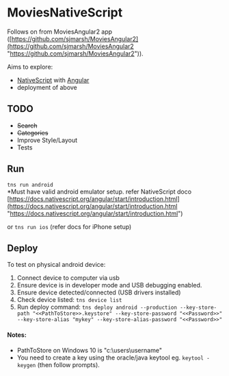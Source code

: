 # MoviesNativeScript

Follows on from MoviesAngular2 app ([https://github.com/sjmarsh/MoviesAngular2](https://github.com/sjmarsh/MoviesAngular2 "https://github.com/sjmarsh/MoviesAngular2")).  

Aims to explore: </br>
- [NativeScript](https://docs.nativescript.org/ "NativeScript") with [Angular](https://angular.io/ "Angular")  
- deployment of above

## TODO ##
- <del>Search</del>  
- <del>Categories</del>
- Improve Style/Layout
- Tests

## Run ##
`tns run android`   
*Must have valid android emulator setup. refer NativeScript doco [https://docs.nativescript.org/angular/start/introduction.html](https://docs.nativescript.org/angular/start/introduction.html "https://docs.nativescript.org/angular/start/introduction.html")  

or `tns run ios` (refer docs for iPhone setup)

## Deploy ##
To test on physical android device:


1. Connect device to computer via usb
2. Ensure device is in developer mode and USB debugging enabled.
3. Ensure device detected/connected (USB drivers installed)
4. Check device listed: `tns device list`
5. Run deploy command:
	`tns deploy android --production --key-store-path "<<PathToStore>>.keystore" --key-store-password "<<Password>>" --key-store-alias "mykey" --key-store-alias-password "<<Password>>"`

#### Notes: ####
- PathToStore on Windows 10 is "c:\users\username"
- You need to create a key using the oracle/java keytool eg. `keytool -keygen` (then follow prompts).